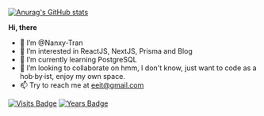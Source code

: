 [![Anurag's GitHub stats](https://github-readme-stats.vercel.app/api?username=nanxy-tran&count_private=true&show_icons=true&theme=blueberry&border_radius=10)](https://github.com/anuraghazra/github-readme-stats)

**Hi, there**
- 👋 I’m @Nanxy-Tran
- 👀 I’m interested in ReactJS, NextJS, Prisma and Blog
- 🌱 I’m currently learning PostgreSQL
- 💞️ I’m looking to collaborate on hmm, I don't know, just want to code as a hob·by·ist, enjoy my own space. 
- 📫 Try to reach me at eeit@gmail.com

[![Visits Badge](https://badges.pufler.dev/visits/puf17640/git-badges)](https://badges.pufler.dev/visits/nanxy-tran/nanxy-tran) [![Years Badge](https://badges.pufler.dev/years/puf17640)](https://badges.pufler.dev/years/nanxy-tran)


<!---
Nanxy-Tran/Nanxy-Tran is a ✨ special ✨ repository because its `README.md` (this file) appears on your GitHub profile.
You can click the Preview link to take a look at your changes.
--->
